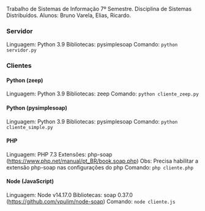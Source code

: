 Trabalho de Sistemas de Informação 7º Semestre.
Disciplina de Sistemas Distribuídos.
Alunos: Bruno Varela, Elias, Ricardo.

### Servidor
Linguagem: Python 3.9
Bibliotecas: pysimplesoap
Comando: ```python servidor.py```

### Clientes

#### Python (zeep)
Linguagem: Python 3.9
Bibliotecas: zeep
Comando: ```python cliente_zeep.py```

#### Python (pysimplesoap)
Linguagem: Python 3.9
Bibliotecas: pysimplesoap
Comando: ```python cliente_simple.py```

#### PHP
Linguagem: PHP 7.3
Extensões: php-soap (https://www.php.net/manual/pt_BR/book.soap.php)
Obs: Precisa habilitar a extensão php-soap nas configurações do php
Comando: ```php cliente.php```

#### Node (JavaScript)
Linguagem: Node v14.17.0
Bibliotecas: soap 0.37.0 (https://github.com/vpulim/node-soap)
Comando: ```node cliente.js```


